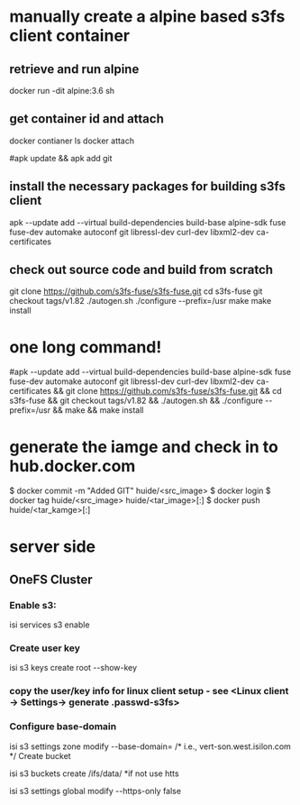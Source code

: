 # manually create a alpine based s3fs client container

## retrieve and run alpine
docker run -dit alpine:3.6 sh

## get container id and attach
docker contianer ls
docker attach <alpine contianer id>

#apk update && apk add git

## install the necessary packages for building s3fs client
apk --update add --virtual build-dependencies build-base alpine-sdk fuse fuse-dev automake autoconf git libressl-dev curl-dev libxml2-dev ca-certificates

## check out source code and build from scratch
git clone https://github.com/s3fs-fuse/s3fs-fuse.git 
cd s3fs-fuse 
git checkout tags/v1.82
./autogen.sh
./configure --prefix=/usr
make
make install 

# one long command!
#apk --update add --virtual build-dependencies build-base alpine-sdk fuse fuse-dev automake autoconf git libressl-dev curl-dev libxml2-dev ca-certificates && git clone https://github.com/s3fs-fuse/s3fs-fuse.git && cd s3fs-fuse && git checkout tags/v1.82 && ./autogen.sh && ./configure --prefix=/usr && make && make install 

# generate the iamge and check in to hub.docker.com
$ docker commit -m "Added GIT" <container ID>  huide/<src_image>
$ docker login
$ docker tag huide/<src_image> huide/<tar_image>[:<revision>]
$ docker push huide/<tar_kamge>[:<revision>]


# server side
## OneFS Cluster
### Enable s3:

  isi services s3 enable

### Create user key   

 isi s3 keys create root --show-key

### copy the user/key info for linux client setup - see <Linux client → Settings→  generate .passwd-s3fs>

### Configure base-domain

isi s3 settings zone modify --base-domain=<your sc zone name>  /* i.e., vert-son.west.isilon.com */
Create bucket

isi s3 buckets create <bucket-name> /ifs/data/<your-bucket-path>
 *if not use htts

isi s3 settings global modify --https-only false

